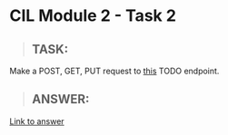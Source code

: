 # CIL Module 2 - Task 2


> ## **TASK:**

Make a POST, GET, PUT request to [this](https://jsonplaceholder.typicode.com/todos) TODO endpoint.

> ## **ANSWER:**

[Link to answer](index.html)